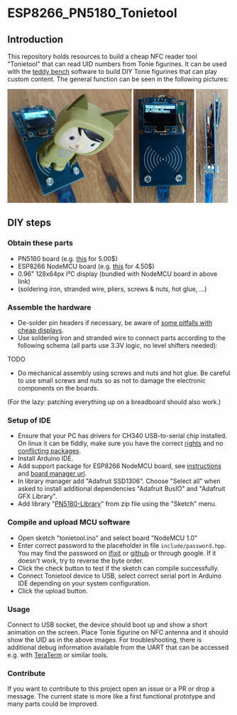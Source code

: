 # ESP8266_PN5180_Tonietool

## Introduction

This repository holds resources to build a cheap NFC reader tool "Tonietool" that can read UID numbers from Tonie figurines. It can be used with the [teddy bench](https://github.com/toniebox-reverse-engineering/teddy) software to build DIY Tonie figurines that can play custom content. The general function can be seen in the following pictures:

<img src="./doc/device.png" alt="drawing" height="256"/> <img src="./doc/close.png" alt="drawing" height="256"/> <img src="./doc/wiring_photo.png" alt="drawing" height="256"/>

## DIY steps

### Obtain these parts
* PN5180 board (e.g. [this](https://de.aliexpress.com/item/4001263492857.html) for 5.00$)
* ESP8266 NodeMCU board (e.g. [this](https://www.aliexpress.com/item/32554198757.html) for 4.50$)
* 0.96" 128x64px I²C display (bundled with NodeMCU board in above link)
* (soldering iron, stranded wire, pliers, screws & nuts, hot glue, ...)


### Assemble the hardware

* De-solder pin headers if necessary, be aware of [some pitfalls with cheap displays](https://www.youtube.com/watch?v=wx2SWfFeppc).
* Use soldering iron and stranded wire to connect parts according to the following schema (all parts use 3.3V logic, no level shifters needed):

TODO


* Do mechanical assembly using screws and nuts and hot glue. Be careful to use small screws and nuts so as not to damage the electronic components on the boards.

(For the lazy: patching everything up on a breadboard should also work.)

### Setup of IDE
* Ensure that your PC has drivers for CH340 USB-to-serial chip installed. On linux it can be fiddly, make sure you have the correct [rights](https://support.arduino.cc/hc/en-us/articles/360016495679-Fix-port-access-on-Linux) and no [conflicting packages](https://stackoverflow.com/questions/70123431/why-would-ch341-uart-is-disconnected-from-ttyusb).
* Install Arduino IDE.
* Add support package for ESP8266 NodeMCU board, see [instructions](https://blog.opendatalab.de/codeforbuga/2016/07/02/arduino-ide-mit-nodemcu-esp8266) and [board manager url](http://arduino.esp8266.com/stable/package_esp8266com_index.json).
* In library manager add "Adafruit SSD1306". Choose "Select all" when asked to install additional dependencies "Adafruit BusIO" and "Adafruit GFX Library".
* Add library "[PN5180-Library](https://github.com/ATrappmann/PN5180-Library/)" from zip file using the "Sketch" menu.

### Compile and upload MCU software
* Open sketch "tonietool.ino" and select board "NodeMCU 1.0"
* Enter correct password to the placeholder in file `include/password.hpp`. You may find the password on [ifixit](https://de.ifixit.com/Antworten/Ansehen/513422/nfc+Chips+f%C3%BCr+tonies+kaufen?permalink=answer-617274#answer617274) or [github](https://github.com/toniebox-reverse-engineering/teddy/issues/19) or through google. If it doesn't work, try to reverse the byte order.
* Click the check button to test if the sketch can compile successfully.
* Connect Tonietool device to USB, select correct serial port in Arduino IDE depending on your system configuration.
* Click the upload button.

### Usage

Connect to USB socket, the device should boot up and show a short animation on the screen. Place Tonie figurine on NFC antenna and it should show the UID as in the above images. For troubleshooting, there is additional debug information available from the UART that can be accessed e.g. with [TeraTerm](https://ttssh2.osdn.jp) or similar tools.

### Contribute

If you want to contribute to this project open an issue or a PR or drop a message. The current state is more like a first functional prototype and many parts could be improved.
